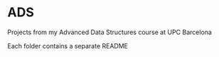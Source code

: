 # ADS

Projects from my Advanced Data Structures course at UPC Barcelona

Each folder contains a separate README
